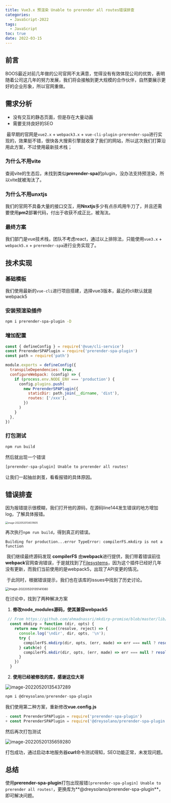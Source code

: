 ```yaml
---
title: Vue3.x 预渲染 Unable to prerender all routes错误排查
categories:
  - JavaScript-2022
tags:
  - JavaScript
toc: true
date: 2022-03-15
---
```


## 前言

​	BOOS最近对前几年做的公司官网不太满意，觉得没有有效体现公司的优势，表明随着公司这几年的努力发展，我们将会接触到更大规模的合作伙伴，自然要展示更好的企业形象，所以官网重做。



## 需求分析

- 没有交互的静态页面，但是存在大量动画
- 需要支持良好的SEO

​	最早期的官网是`vue2.x` + `webpack3.x` + `vue-cli-plugin-prerender-spa`进行实现的，效果挺不错，很快各大搜索引擎就收录了我们的网站，所以这次我们打算沿用此方案，不过使用最新技术栈；

### 为什么不用vite

​	查阅vite的生态后，未找到类似**prerender-spa**的plugin，没办法支持预渲染，所以vite就被淘汰了。

### 为什么不用unxtjs

​	我们的官网不具备大量的接口交互，用**Nnxtjs**多少有点杀鸡用牛刀了，并且还需要使用**pm2**部署代码，付出于收获不成正比，被淘汰。



### 最终方案

​	我们部门是vue技术栈，团队不考虑react，通过以上排除法，只能使用`vue3.x` + `webpack5.x` + `prerender-spa`进行业务实现了。

## 技术实现

### 基础模板

我们使用最新的`vue-cli`进行项目搭建，选择vue3版本，最近的cli默认就是webpack5



### 安装预渲染插件

```bash
npm i prerender-spa-plugin -D
```



### 增加配置

```js
const { defineConfig } = require('@vue/cli-service')
const PrerenderSPAPlugin = require('prerender-spa-plugin')
const path = require('path')

module.exports = defineConfig({
  transpileDependencies: true,
  configureWebpack: (config) => {
    if (process.env.NODE_ENV === 'production') {
      config.plugins.push(
        new PrerenderSPAPlugin({
          staticDir: path.join(__dirname, 'dist'),
          routes: ['/xxx'],
        })
      )
    }
  },
})

```



### 打包测试

```bash
npm run build
```

然后就出现一个错误

```bash
[prerender-spa-plugin] Unable to prerender all routes!
```

让我们一起抽丝剥茧，看看报错的具体原因。

## 错误排查

因为报错提示很模糊，我们打开他的源码，在源码line144发生错误的地方增加log，了解具体报错。

<img src="http://www.vkcyan.top/image-20220520134031605.png" alt="image-20220520134031605" style="zoom:50%;" />



再次执行`npm run build`，得到真正的错误。

```
Building for production...error TypeError: compilerFS.mkdirp is not a function
```



​	我们继续最终源码发现 **compilerFS** 由**webpack**进行提供，我们带着错误前往**webpack**官网查询错误，于是就找到了[Filesystems](https://webpack.js.org/blog/2020-10-10-webpack-5-release/#filesystems)，因为这个插件已经好几年没有更新，而我们当前使用的是webpack5，出现了API变更的情况。

​	于此同时，根据错误提示，我们也在该库的issues中找到了历史讨论。

<img src="http://www.vkcyan.top/image-20220520135141080.png" alt="image-20220520135141080" style="zoom:67%;" />



在讨论中，找到了两种解决方案

1. **修改node_modules源码，使其兼容webpack5**

```js
 // From https://github.com/ahmadnassri/mkdirp-promise/blob/master/lib/index.js
  const mkdirp = function (dir, opts) {
    return new Promise((resolve, reject) => {
      console.log('\ndir', dir, opts, '\n');
      try {
        compilerFS.mkdirp(dir, opts, (err, made) => err === null ? resolve(made) : reject(err))
      } catch(e) {
        compilerFS.mkdir(dir, opts, (err, made) => err === null ? resolve(made) : reject(err))
      }
    })
  }
```



2. **使用已经被修改的库，感谢这位大哥**

![image-20220520135437289](http://www.vkcyan.top/image-20220520135437289.png)



````js
npm i @dreysolano/prerender-spa-plugin
````



我们使用第二种方案，重新修改**vue.config.js**

````js
- const PrerenderSPAPlugin = require('prerender-spa-plugin')
+ const PrerenderSPAPlugin = require('@dreysolano/prerender-spa-plugin')
````



然后再次打包测试

![image-20220520135659280](http://www.vkcyan.top/image-20220520135659280.png)



打包成功，通过启动本地服务器**curl**命令测试得知，SEO功能正常，未发现问题。

## 总结

​		使用**prerender-spa-plugin**打包出现报错`[prerender-spa-plugin] Unable to prerender all routes!`，更换库为**@dreysolano/prerender-spa-plugin**，即可解决问题。

